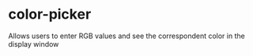 # color-picker
Allows users to enter RGB values and see the correspondent color in the display window

